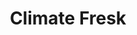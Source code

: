 ---
title: "Climate Fresk"
slug: "climate-fresk"
description: "The Climate Fresk allows everyone to understand the functioning, scope and complexity of the issues related to climate change."
logo: "/images/benevolat/climate-fresk.png"
siteOfficiel: "https://climatefresk.org/"
---